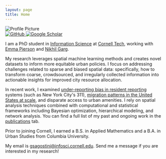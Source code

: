 ```yaml
---
layout: page
title: Home
---
```


<div class="container">
  <div class="profile-section">
    <div class="profile-pic-container">
      <img src="{{ site.baseurl }}/assets/images/profile_pic.png" alt="Profile Picture" class="profile-pic">
      <div class="profile-links">
        <a href="https://github.com/gsagostini" class="profile-link">
          <img src="{{ site.baseurl }}/assets/images/github-icon.png" alt="GitHub" class="icon">
        </a>
        <a href="https://scholar.google.com/citations?user=YOUR_SCHOLAR_ID" class="profile-link">
          <img src="{{ site.baseurl }}/assets/images/scholar-icon.png" alt="Google Scholar" class="icon">
        </a>
      </div>
    </div>
    <div class="content">
      <p>I am a PhD student in <a href="https://infosci.cornell.edu">Information Science</a> at <a href="https://tech.cornell.edu">Cornell Tech</a>, working with <a href="https://people.eecs.berkeley.edu/~emmapierson/">Emma Pierson</a> and <a href="https://gargnikhil.com">Nikhil Garg</a>.</p>
      <p>My research leverages spatial machine learning methods and creates novel datasets to inform more equitable urban policies. I focus on addressing challenges related to sparse and biased spatial data: specifically, how to transform coarse, crowdsourced, and irregularly collected information into actionable insights for improved city resource allocation. </p>
      <p> In recent work, I examined <a href="https://arxiv.org/abs/2312.11754">under-reporting bias in resident reporting</a> systems (such as New York City's 311), <a href="https://gsagostini.github.io/MIGRATE/">migration patterns in the United States at scale</a>, and disparate access to urban amenities. I rely on spatial analysis techniques combined with computational and statistical frameworks including Bayesian optimization, hierarchical modeling, and network analysis. You can find a full list of my past and ongoing work in the <a href="{{ site.baseurl }}/publications">publications</a> tab. </p>
      <p> Prior to joining Cornell, I earned a B.S. in Applied Mathematics and a B.A. in Urban Studies from Columbia University.</p>
      <p>My email is <a href="mailto:gsagostini@infosci.cornell.edu">gsagostini@infosci.cornell.edu</a>. Send me a message if you are interested in my research!</p>
    </div>
  </div>
</div>
